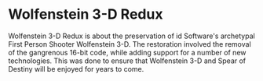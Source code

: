 # Wolfenstein 3-D Redux
Wolfenstein 3-D Redux is about the preservation of id Software's archetypal First Person Shooter Wolfenstein 3-D. The restoration involved the removal of the gangrenous 16-bit code, while adding support for a number of new technologies. This was done to ensure that Wolfenstein 3-D and Spear of Destiny will be enjoyed for years to come. 

